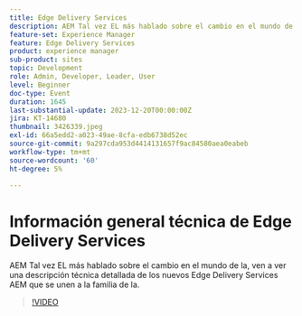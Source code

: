 ```yaml
---
title: Edge Delivery Services
description: AEM Tal vez EL más hablado sobre el cambio en el mundo de la, ven a ver una descripción técnica detallada de los nuevos Edge Delivery Services AEM que se unen a la familia de la.
feature-set: Experience Manager
feature: Edge Delivery Services
product: experience manager
sub-product: sites
topic: Development
role: Admin, Developer, Leader, User
level: Beginner
doc-type: Event
duration: 1645
last-substantial-update: 2023-12-20T00:00:00Z
jira: KT-14680
thumbnail: 3426339.jpeg
exl-id: 66a5edd2-a023-49ae-8cfa-edb6738d52ec
source-git-commit: 9a297cda953d4414131657f9ac84580aea0eabeb
workflow-type: tm+mt
source-wordcount: '60'
ht-degree: 5%

---
```


# Información general técnica de Edge Delivery Services

AEM Tal vez EL más hablado sobre el cambio en el mundo de la, ven a ver una descripción técnica detallada de los nuevos Edge Delivery Services AEM que se unen a la familia de la.

>[!VIDEO](https://video.tv.adobe.com/v/3455924/?learn=on&captions=spa)
